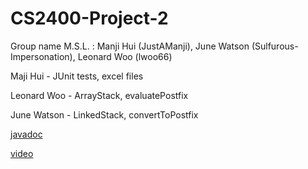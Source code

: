 # CS2400-Project-2
Group name M.S.L. : Manji Hui (JustAManji), June Watson (Sulfurous-Impersonation), Leonard Woo (lwoo66)

Maji Hui - JUnit tests, excel files

Leonard Woo - ArrayStack, evaluatePostfix

June Watson - LinkedStack, convertToPostfix

[javadoc](https://github.com/Sulfurous-Impersonation/CS2400-Project-2/blob/main/Javadoc/index.html)

[video]()
